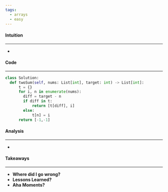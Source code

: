 ```yaml
---
tags:
  - arrays
  - easy
---
```


#### Intuition
---
- 

#### Code
---
```python
class Solution:
  def twoSum(self, nums: List[int], target: int) -> List[int]:
      t = {}
      for i, n in enumerate(nums):
        diff = target - n
        if diff in t:
            return [t[diff], i]
        else:
            t[n] = i
      return [-1,-1]
```

#### Analysis
---
- 

#### Takeaways
---
- **Where did I go wrong?**
- **Lessons Learned?**
- **Aha Moments?**
